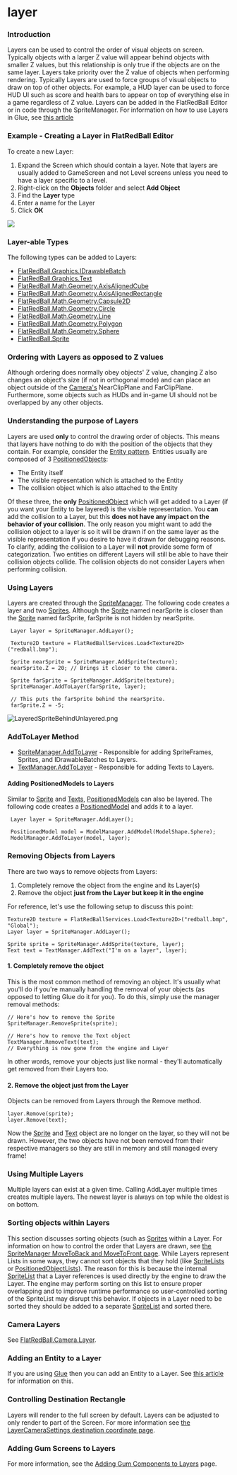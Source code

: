 # layer

### Introduction

Layers can be used to control the order of visual objects on screen. Typically objects with a larger Z value will appear behind objects with smaller Z values, but this relationship is only true if the objects are on the same layer. Layers take priority over the Z value of objects when performing rendering. Typically Layers are used to force groups of visual objects to draw on top of other objects. For example, a HUD layer can be used to force HUD UI such as score and health bars to appear on top of everything else in a game regardless of Z value. Layers can be added in the FlatRedBall Editor or in code through the SpriteManager. For information on how to use Layers in Glue, see [this article](../../../../frb/docs/index.php)

### Example - Creating a Layer in FlatRedBall Editor

To create a new Layer:

1. Expand the Screen which should contain a layer. Note that layers are usually added to GameScreen and not Level screens unless you need to have a layer specific to a level.
2. Right-click on the **Objects** folder and select **Add Object**
3. Find the **Layer** type
4. Enter a name for the Layer
5. Click **OK**

[![](../../../../media/2016-01-01\_12-19-51.gif)](../../../../media/2016-01-01\_12-19-51.gif)

### Layer-able Types

The following types can be added to Layers:

* [FlatRedBall.Graphics.IDrawableBatch](../../../../frb/docs/index.php)
* [FlatRedBall.Graphics.Text](../../../../frb/docs/index.php)
* [FlatRedBall.Math.Geometry.AxisAlignedCube](../../../../frb/docs/index.php)
* [FlatRedBall.Math.Geometry.AxisAlignedRectangle](../../../../frb/docs/index.php)
* [FlatRedBall.Math.Geometry.Capsule2D](../../../../frb/docs/index.php)
* [FlatRedBall.Math.Geometry.Circle](../../../../frb/docs/index.php)
* [FlatRedBall.Math.Geometry.Line](../../../../frb/docs/index.php)
* [FlatRedBall.Math.Geometry.Polygon](../../../../frb/docs/index.php)
* [FlatRedBall.Math.Geometry.Sphere](../../../../frb/docs/index.php)
* [FlatRedBall.Sprite](../../../../frb/docs/index.php)

### Ordering with Layers as opposed to Z values

Although ordering does normally obey objects' Z value, changing Z also changes an object's size (if not in orthogonal mode) and can place an object outside of the [Camera's](../../../../frb/docs/index.php) NearClipPlane and FarClipPlane. Furthermore, some objects such as HUDs and in-game UI should not be overlapped by any other objects.

### Understanding the purpose of Layers

Layers are used **only** to control the drawing order of objects. This means that layers have nothing to do with the position of the objects that they contain. For example, consider the [Entity pattern](../../../../frb/docs/index.php#Entity\_Tutorials). Entities usually are composed of 3 [PositionedObjects](../../../../frb/docs/index.php):

* The Entity itself
* The visible representation which is attached to the Entity
* The collision object which is also attached to the Entity

Of these three, the **only** [PositionedObject](../../../../frb/docs/index.php) which will get added to a Layer (if you want your Entity to be layered) is the visible representation. You **can** add the collision to a Layer, but this **does not have any impact on the behavior of your collision**. The only reason you might want to add the collision object to a layer is so it will be drawn if on the same layer as the visible representation if you desire to have it drawn for debugging reasons. To clarify, adding the collision to a Layer will **not** provide some form of categorization. Two entities on different Layers will still be able to have their collision objects collide. The collision objects do not consider Layers when performing collision.

### Using Layers

Layers are created through the [SpriteManager](../../../../frb/docs/index.php). The following code creates a layer and two [Sprites](../../../../frb/docs/index.php). Although the [Sprite](../../../../frb/docs/index.php) named nearSprite is closer than the [Sprite](../../../../frb/docs/index.php) named farSprite, farSprite is not hidden by nearSprite.

```
 Layer layer = SpriteManager.AddLayer();

 Texture2D texture = FlatRedBallServices.Load<Texture2D>("redball.bmp");

 Sprite nearSprite = SpriteManager.AddSprite(texture);
 nearSprite.Z = 20; // Brings it closer to the camera.

 Sprite farSprite = SpriteManager.AddSprite(texture);
 SpriteManager.AddToLayer(farSprite, layer); 

 // This puts the farSprite behind the nearSprite.
 farSprite.Z = -5;
```

![LayeredSpriteBehindUnlayered.png](../../../../media/migrated\_media-LayeredSpriteBehindUnlayered.png)

### AddToLayer Method

* [SpriteManager.AddToLayer](../../../../frb/docs/index.php) - Responsible for adding SpriteFrames, Sprites, and IDrawableBatches to Layers.
* [TextManager.AddToLayer](../../../../frb/docs/index.php) - Responsible for adding Texts to Layers.

#### Adding PositionedModels to Layers

Similar to [Sprite](../../../../frb/docs/index.php) and [Texts](../../../../frb/docs/index.php), [PositionedModels](../../../../frb/docs/index.php) can also be layered. The following code creates a [PositionedModel](../../../../frb/docs/index.php) and adds it to a layer.

```
 Layer layer = SpriteManager.AddLayer();

 PositionedModel model = ModelManager.AddModel(ModelShape.Sphere);
 ModelManager.AddToLayer(model, layer);
```

### Removing Objects from Layers

There are two ways to remove objects from Layers:

1. Completely remove the object from the engine and its Layer(s)
2. Remove the object **just from the Layer but keep it in the engine**

For reference, let's use the following setup to discuss this point:

```
Texture2D texture = FlatRedBallServices.Load<Texture2D>("redball.bmp", "Global");
Layer layer = SpriteManager.AddLayer();

Sprite sprite = SpriteManager.AddSprite(texture, layer);
Text text = TextManager.AddText("I'm on a layer", layer);
```

#### 1. Completely remove the object

This is the most common method of removing an object. It's usually what you'll do if you're manually handling the removal of your objects (as opposed to letting Glue do it for you). To do this, simply use the manager removal methods:

```
// Here's how to remove the Sprite
SpriteManager.RemoveSprite(sprite);

// Here's how to remove the Text object
TextManager.RemoveText(text);
// Everything is now gone from the engine and Layer
```

In other words, remove your objects just like normal - they'll automatically get removed from their Layers too.

#### 2. Remove the object just from the Layer

Objects can be removed from Layers through the Remove method.

```
layer.Remove(sprite);
layer.Remove(text);
```

Now the [Sprite](../../../../frb/docs/index.php) and [Text](../../../../frb/docs/index.php) object are no longer on the layer, so they will not be drawn. However, the two objects have not been removed from their respective managers so they are still in memory and still managed every frame!

### Using Multiple Layers

Multiple layers can exist at a given time. Calling AddLayer multiple times creates multiple layers. The newest layer is always on top while the oldest is on bottom.

### Sorting objects within Layers

This section discusses sorting objects (such as [Sprites](../../../../frb/docs/index.php) within a Layer. For information on how to control the order that Layers are drawn, see [the SpriteManager MoveToBack and MoveToFront page](../../../../frb/docs/index.php). While Layers represent Lists in some ways, they cannot sort objects that they hold (like [SpriteLists](../../../../frb/docs/index.php) or [PositionedObjectLists](../../../../frb/docs/index.php)). The reason for this is because the internal [SpriteList](../../../../frb/docs/index.php) that a Layer references is used directly by the engine to draw the Layer. The engine may perform sorting on this list to ensure proper overlapping and to improve runtime performance so user-controlled sorting of the SpriteList may disrupt this behavior. If objects in a Layer need to be sorted they should be added to a separate [SpriteList](../../../../frb/docs/index.php) and sorted there.

### Camera Layers

See [FlatRedBall.Camera.Layer](../../../../frb/docs/index.php).

### Adding an Entity to a Layer

If you are using [Glue](../../../../frb/docs/index.php) then you can add an Entity to a Layer. See [this article](../../../../frb/docs/index.php#Adding\_an\_Entity\_to\_a\_Layer) for information on this.

### Controlling Destination Rectangle

Layers will render to the full screen by default. Layers can be adjusted to only render to part of the Screen. For more information see [the LayerCameraSettings destination coordinate page](../../../../frb/docs/index.php).

### Adding Gum Screens to Layers

For more information, see the [Adding Gum Components to Layers](../../../../documentation/tools/gum/how-to-add-components-to-layers.md) page.

###
